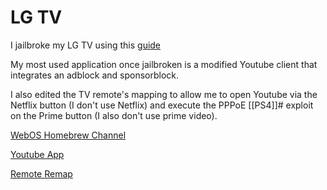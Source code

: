 # LG TV

I jailbroke my LG TV using this [guide](https://github.com/RootMyTV/RootMyTV.github.io)

My most used application once jailbroken is a modified Youtube client that integrates an adblock and sponsorblock.

I also edited the TV remote's mapping to allow me to open Youtube via the Netflix button (I don't use Netflix) and
execute the PPPoE [[PS4]]# exploit on the Prime button (I also don't use prime video).

[WebOS Homebrew Channel](https://github.com/webosbrew/webos-homebrew-channel)

[Youtube App](https://github.com/webosbrew/youtube-webos)

[Remote Remap](https://github.com/Simon34545/lginputhook)


